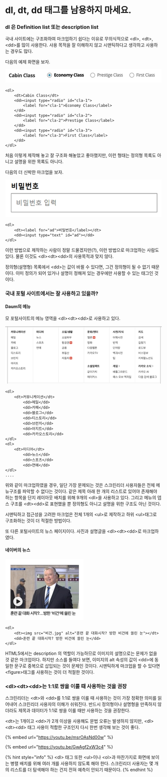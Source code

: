 # dl, dt, dd 태그를 남용하지 마세요.

### dl 은 Definition list 또는 description list

국내 사이트에는 구조화하여 마크업하기 쉽다는 이유로 무의식적으로 \<dl>, \<dt>, \<dd>를 많이 사용한다.  사용 목적을 잘 이해하지 않고 시맨틱하다고 생각하고 사용하는 경우도 많다.

다음의 예제 화면을 보자.

![](<../../.gitbook/assets/image (26).png>)

```markup
<dl>
    <dt>Cabin Class</dt>
    <dd><input type="radio" id="cla-1">
        <label for="cla-1">Economy Class</label>
    </dd>
    <dd><input type="radio" id="cla-2">
        <label for="cla-2">Prestige Class</label>
    </dd>
    <dd><input type="radio" id="cla-3">
        <label for="cla-3">First Class</label>
    </dd>
</dl>
```

처음 이렇게 제작해 놓고 잘 구조화 해놓았고 좋아했지만, 이런 형태는 정의형 목록도 아니고 설명을 위한 목록도 아니다.&#x20;

다음의 더 신박한 마크업을 보자.

![](<../../.gitbook/assets/image (32).png>)

```markup
<dl>
    <dt><label for="ad">비밀번호</label></dt>
    <dd><input type="text" id="ad"></dd>
</dl>
```

이런 방법으로 제작하는 사람이 정말 드물겠지만(?), 이런 방법으로 마크업하는 사람도 있다. 물론 이것도 \<dl>\<dt>\<dd>의 사용목적과 맞지 않다.

정의형(설명형) 목록에서 \<dd>는 값이 바뀔 수 있다면, 그건 정의형이 될 수 없기 때문이다. 이미 정의가 되어 있거나 설명이 정해져 있는 경우에만 사용할 수 있는 태그인 것이다.

### 국내 포털 사이트에서는 잘 사용하고 있을까?

#### Daum의 메뉴

모 포털사이트의 메뉴 영역을 \<dl>\<dt>\<dd>로 사용하고 있다.

![다음 포털사이트의 메뉴를 dl, dt, dd로 사용 ](<../../.gitbook/assets/image (31).png>)

```markup
<dl>
    <dt>커뮤니케이션</dt>
        <dd>메일</dd>
        <dd>카페</dd>
        <dd>블로그</dd>
        <dd>티스토리</dd>
        <dd>브런치</dd>
        <dd>아지트</dd>
        <dd>카카오스토리</dd>
</dl>
<dl>
    <dt>미디어</dt>
        <dd>뉴스</dd>
        <dd>스포츠</dd>
        <dd>연예</dd>
</dl>
.... 
```

위와 같이 마크업하였을 경우, 일단 가장 문제되는 것은 스크린리더 사용자들은 전체 메뉴구조를 파악할 수 없다는 것이다. 같은 제목 아래 한 개의 리스트로 있어야 존재해야 하는 항목을 단지 레이아웃 배치를 위해 9개의 \<dl>을 사용하고 있다.  그리고 메뉴의 뎁스 구조를 \<dt>\<dd>로 표현했을 뿐 정의형도 아니고 설명을 위한 구조도 아닌 것이다.&#x20;

시맨틱하고 접근성을 고려한 마크업은 전체 1개의 \<ul>로 제작하고 하위 \<ul>태그로 구조화하는 것이 더 적절한 방법이다.

또 다른 포털사이트의 뉴스 페이지이다. 사진과 설명글을 \<dl>\<dt>\<dd>로 마크업하였다.

#### 네이버의 뉴스

![이미지와 이미지 설명을 dl, dt, dd](<../../.gitbook/assets/image (15) (1).png>)

```markup
<dl>
    <dt><img src="비건.jpg" alt="훈련 끝 대화시작? 방한 비건에 쏠린 눈"></dt>
    <dd>훈련 끝 대화시작? 방한 비건에 쏠린 눈</dd>
</dl>  
```

HTML5에서는 description 의 역할이 가능하므로 이미지의 설명으로는 문제가 없을 것 같은 마크업이다. 하지만 소스를 들여다 보면, 이미지의 alt 속성의 값이 \<dd>에 동일한 문구로 중복으로 삽입되는 것이 문제인 것이다.  시맨틱하게 마크업을 할 수 있다면 \<figure>태그를 사용하는 것이 더 적절한 것이다.

### \<dl>\<dt>\<dd>는 1:1로 쌍을 이룰 때 사용하는 것을 권장

스크린리더는 \<dt>와 \<dd>를 1:1로 쌍을 이룰 때 사용하는 것이 가장 정확한 의미를 읽어내어 스크린리더 사용자의 이해가 쉬워진다. 반드시 정의형이나 설명형을 만족하지 않더라도 제목과 데이터가 1:1로 쌍을 이룰 때만 사용하는 것을 권장한다.

\<dt>는 1개이고 \<dd>가 2개 이상을 사용해도 문법 오류는 발생하지 않지만, \<dl>\<dt>\<dd> 태그 사용이 적합한 구조인지 다시 한번 생각해 보는 것이 좋다.&#x20;

{% embed url="https://youtu.be/msrOAsNd00w" %}

{% embed url="https://youtu.be/GwAgf2xW3c4" %}

{% hint style="info" %}
\<dl> 태그 또한 \<ul>이나 \<ol>과 마찬가지로 화면에 보이는 병렬 배치를 위해 여러 개를 사용하지 않도록 해야 한다.  스크린리더 사용자는 몇 개의 리스트를 더 탐색해야  하는 건지 전혀 예측이 안되기 때문이다.
{% endhint %}
